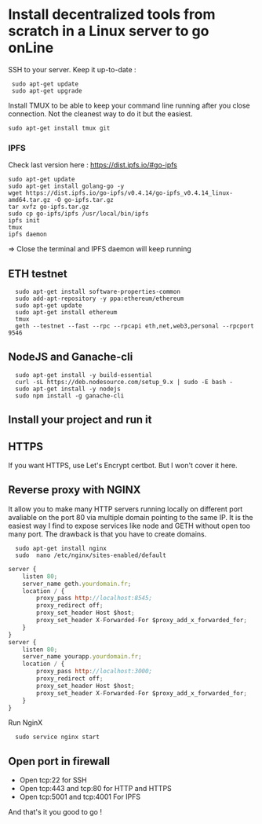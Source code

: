 # Install decentralized tools from scratch in a Linux server to go onLine

SSH to your server.
Keep it up-to-date :
```
 sudo apt-get update
 sudo apt-get upgrade
```
Install TMUX to be able to keep your command line running after you close connection. Not the cleanest way to do it but the easiest.
```
sudo apt-get install tmux git
```

### IPFS
Check last version here : https://dist.ipfs.io/#go-ipfs
```
sudo apt-get update
sudo apt-get install golang-go -y
wget https://dist.ipfs.io/go-ipfs/v0.4.14/go-ipfs_v0.4.14_linux-amd64.tar.gz -O go-ipfs.tar.gz
tar xvfz go-ipfs.tar.gz
sudo cp go-ipfs/ipfs /usr/local/bin/ipfs
ipfs init
tmux
ipfs daemon
```
=> Close the terminal and IPFS daemon will keep running

## ETH testnet
```
  sudo apt-get install software-properties-common
  sudo add-apt-repository -y ppa:ethereum/ethereum
  sudo apt-get update
  sudo apt-get install ethereum
  tmux
  geth --testnet --fast --rpc --rpcapi eth,net,web3,personal --rpcport 9546
```


## NodeJS and Ganache-cli
```
  sudo apt-get install -y build-essential
  curl -sL https://deb.nodesource.com/setup_9.x | sudo -E bash -
  sudo apt-get install -y nodejs
  sudo npm install -g ganache-cli
```

## Install your project and run it



## HTTPS
If you want HTTPS, use Let's Encrypt certbot. But I won't cover it here.


## Reverse proxy with NGINX

It allow you to make many HTTP servers running locally on different port avaliable on the port 80 via multiple domain pointing to the same IP.
It is the easiest way I find to expose services like node and GETH without open too many port.
The drawback is that you have to create domains.

```
  sudo apt-get install nginx
  sudo  nano /etc/nginx/sites-enabled/default 
```
 
```javascript
server {
    listen 80;
    server_name geth.yourdomain.fr;
    location / {
        proxy_pass http://localhost:8545;
        proxy_redirect off;
        proxy_set_header Host $host;
        proxy_set_header X-Forwarded-For $proxy_add_x_forwarded_for;
    }
}
server {
    listen 80;
    server_name yourapp.yourdomain.fr;
    location / {
        proxy_pass http://localhost:3000;
        proxy_redirect off;
        proxy_set_header Host $host;
        proxy_set_header X-Forwarded-For $proxy_add_x_forwarded_for;
    }
}
```
Run NginX
```
  sudo service nginx start
```

## Open port in firewall

- Open tcp:22 for SSH
- Open tcp:443 and tcp:80 for HTTP and HTTPS
- Open tcp:5001 and tcp:4001 For IPFS 

And that's it you good to go !



